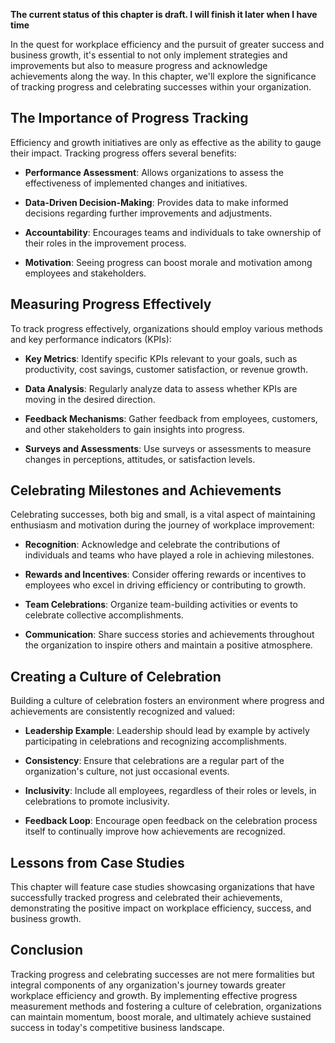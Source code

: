**The current status of this chapter is draft. I will finish it later when I have time**

In the quest for workplace efficiency and the pursuit of greater success and business growth, it's essential to not only implement strategies and improvements but also to measure progress and acknowledge achievements along the way. In this chapter, we'll explore the significance of tracking progress and celebrating successes within your organization.

The Importance of Progress Tracking
-----------------------------------

Efficiency and growth initiatives are only as effective as the ability to gauge their impact. Tracking progress offers several benefits:

* **Performance Assessment**: Allows organizations to assess the effectiveness of implemented changes and initiatives.

* **Data-Driven Decision-Making**: Provides data to make informed decisions regarding further improvements and adjustments.

* **Accountability**: Encourages teams and individuals to take ownership of their roles in the improvement process.

* **Motivation**: Seeing progress can boost morale and motivation among employees and stakeholders.

Measuring Progress Effectively
------------------------------

To track progress effectively, organizations should employ various methods and key performance indicators (KPIs):

* **Key Metrics**: Identify specific KPIs relevant to your goals, such as productivity, cost savings, customer satisfaction, or revenue growth.

* **Data Analysis**: Regularly analyze data to assess whether KPIs are moving in the desired direction.

* **Feedback Mechanisms**: Gather feedback from employees, customers, and other stakeholders to gain insights into progress.

* **Surveys and Assessments**: Use surveys or assessments to measure changes in perceptions, attitudes, or satisfaction levels.

Celebrating Milestones and Achievements
---------------------------------------

Celebrating successes, both big and small, is a vital aspect of maintaining enthusiasm and motivation during the journey of workplace improvement:

* **Recognition**: Acknowledge and celebrate the contributions of individuals and teams who have played a role in achieving milestones.

* **Rewards and Incentives**: Consider offering rewards or incentives to employees who excel in driving efficiency or contributing to growth.

* **Team Celebrations**: Organize team-building activities or events to celebrate collective accomplishments.

* **Communication**: Share success stories and achievements throughout the organization to inspire others and maintain a positive atmosphere.

Creating a Culture of Celebration
---------------------------------

Building a culture of celebration fosters an environment where progress and achievements are consistently recognized and valued:

* **Leadership Example**: Leadership should lead by example by actively participating in celebrations and recognizing accomplishments.

* **Consistency**: Ensure that celebrations are a regular part of the organization's culture, not just occasional events.

* **Inclusivity**: Include all employees, regardless of their roles or levels, in celebrations to promote inclusivity.

* **Feedback Loop**: Encourage open feedback on the celebration process itself to continually improve how achievements are recognized.

Lessons from Case Studies
-------------------------

This chapter will feature case studies showcasing organizations that have successfully tracked progress and celebrated their achievements, demonstrating the positive impact on workplace efficiency, success, and business growth.

Conclusion
----------

Tracking progress and celebrating successes are not mere formalities but integral components of any organization's journey towards greater workplace efficiency and growth. By implementing effective progress measurement methods and fostering a culture of celebration, organizations can maintain momentum, boost morale, and ultimately achieve sustained success in today's competitive business landscape.
